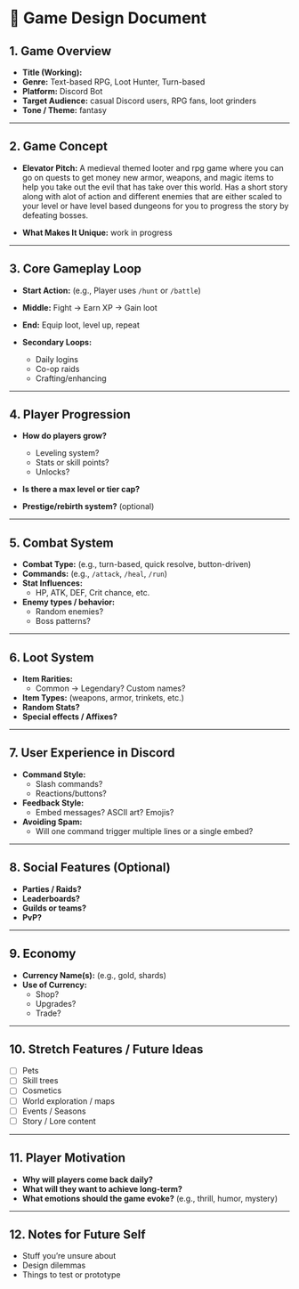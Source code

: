 # 📘 Game Design Document

## 1. Game Overview

- **Title (Working):**
- **Genre:** Text-based RPG, Loot Hunter, Turn-based
- **Platform:** Discord Bot
- **Target Audience:** casual Discord users, RPG fans, loot grinders
- **Tone / Theme:** fantasy

---

## 2. Game Concept

- **Elevator Pitch:**
A medieval themed looter and rpg game where you can go on quests to get money new armor, weapons, and magic items to help you take out the evil that has take over this world. Has a short story along with alot of action and different enemies that are either scaled to your level or have level based dungeons for you to progress the story by defeating bosses.

- **What Makes It Unique:**
work in progress

---

## 3. Core Gameplay Loop


- **Start Action:** (e.g., Player uses `/hunt` or `/battle`)
- **Middle:** Fight → Earn XP → Gain loot
- **End:** Equip loot, level up, repeat

- **Secondary Loops:**
  - Daily logins
  - Co-op raids
  - Crafting/enhancing

---

## 4. Player Progression

- **How do players grow?**
  - Leveling system?
  - Stats or skill points?
  - Unlocks?

- **Is there a max level or tier cap?**
- **Prestige/rebirth system?** (optional)

---

## 5. Combat System

- **Combat Type:** (e.g., turn-based, quick resolve, button-driven)
- **Commands:** (e.g., `/attack`, `/heal`, `/run`)
- **Stat Influences:**
  - HP, ATK, DEF, Crit chance, etc.
- **Enemy types / behavior:**
  - Random enemies?
  - Boss patterns?

---

## 6. Loot System

- **Item Rarities:**
  - Common → Legendary? Custom names?
- **Item Types:** (weapons, armor, trinkets, etc.)
- **Random Stats?**
- **Special effects / Affixes?**

---

## 7. User Experience in Discord

- **Command Style:**
  - Slash commands?
  - Reactions/buttons?
- **Feedback Style:**
  - Embed messages? ASCII art? Emojis?
- **Avoiding Spam:**
  - Will one command trigger multiple lines or a single embed?

---

## 8. Social Features (Optional)

- **Parties / Raids?**
- **Leaderboards?**
- **Guilds or teams?**
- **PvP?**

---

## 9. Economy

- **Currency Name(s):** (e.g., gold, shards)
- **Use of Currency:**
  - Shop?
  - Upgrades?
  - Trade?

---

## 10. Stretch Features / Future Ideas

- [ ] Pets
- [ ] Skill trees
- [ ] Cosmetics
- [ ] World exploration / maps
- [ ] Events / Seasons
- [ ] Story / Lore content

---

## 11. Player Motivation

- **Why will players come back daily?**
- **What will they want to achieve long-term?**
- **What emotions should the game evoke?** (e.g., thrill, humor, mystery)

---

## 12. Notes for Future Self

- Stuff you’re unsure about
- Design dilemmas
- Things to test or prototype
